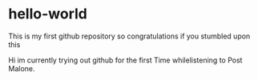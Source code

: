 # hello-world
This is my first github repository so congratulations if you stumbled upon this

Hi im currently trying out github for the first Time whilelistening to Post Malone.
